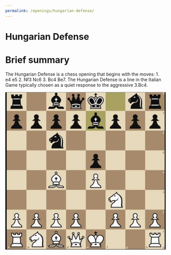 ```yaml
---
permalink: /openings/hungarian-defense/
---
```

Hungarian Defense
=================

# Brief summary


The Hungarian Defense is a chess opening that begins with the moves: 1. e4 e5 2. Nf3 Nc6 3. Bc4 Be7. The Hungarian Defense is a line in the Italian Game typically chosen as a quiet response to the aggressive 3.Bc4.

<img src="/img/Hungarian Defense.webp"/>
